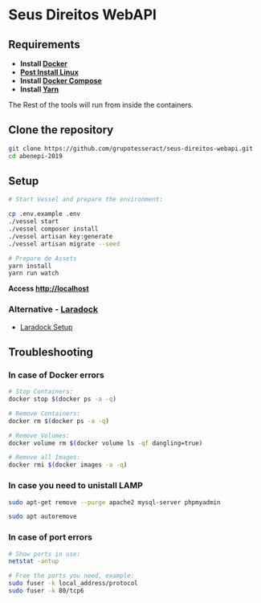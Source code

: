 # Seus Direitos WebAPI

## Requirements

- **Install [Docker](https://docs.docker.com/install/)**
- **[Post Install Linux](https://docs.docker.com/install/linux/linux-postinstall/)**
- **Install [Docker Compose](https://docs.docker.com/compose/install/)**
- **Install [Yarn](https://yarnpkg.com/lang/pt-br/docs/install/#debian-stable)**

The Rest of the tools will run from inside the containers.

## Clone the repository

```bash
git clone https://github.com/grupotesseract/seus-direitos-webapi.git
cd abenepi-2019
```

## Setup

```bash
# Start Vessel and prepare the environment:

cp .env.example .env
./vessel start
./vessel composer install
./vessel artisan key:generate
./vessel artisan migrate --seed

# Prepare de Assets
yarn install
yarn run watch
```

**Access [http://localhost](http://localhost)**

### Alternative - [Laradock](https://laradock.io)

- [Laradock Setup](https://laradock.io/getting-started/#A1)

## Troubleshooting

### In case of Docker errors

```bash
# Stop Containers:
docker stop $(docker ps -a -q)

# Remove Containers:
docker rm $(docker ps -a -q)

# Remove Volumes:
docker volume rm $(docker volume ls -qf dangling=true)

# Remove all Images:
docker rmi $(docker images -a -q)
```

### In case you need to unistall LAMP

```bash
sudo apt-get remove --purge apache2 mysql-server phpmyadmin

sudo apt autoremove
```

### In case of port errors

```bash
# Show ports in use:
netstat -antup

# Free the ports you need, example:
sudo fuser -k local_address/protocol
sudo fuser -k 80/tcp6
```
